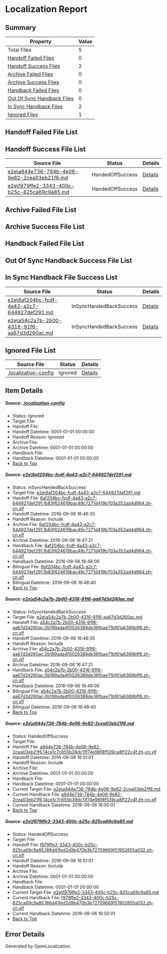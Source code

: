 # <a name='report-top'></a> Localization Report

## Summary
 Property | Value 
 -------- | ----- 
 Total Files | 5
[ Handoff Failed Files ](#handoff-failed-list)| 0
[ Handoff Success Files ](#handoff-success-list)| 2
[ Archive Failed Files ](#archive-failed-list)| 0
[ Archive Success Files ](#archive-success-list)| 0
[ Handback Failed Files ](#handback-failed-list)| 0
[ Out Of Sync Handback Files ](#outofsync-handback-success-list)| 0
[ In Sync Handback Files ](#insync-handback-success-list)| 2
[ Ignored Files ](#ignored-list)| 1

## <a name='handoff-failed-list'></a> Handoff Failed File List

## <a name='handoff-success-list'></a> Handoff Success File List
 Source File | Status | Details 
 ----------- | ------ | ------- 
 [e2e\a944e736-784b-4e06-9e82-2cea03eb21f6.md](https://github.com/OpenLocalizationTestOrg/ol-test0/blob/42e754fc678c75fa7c56172366a9c041d6667722/e2e/a944e736-784b-4e06-9e82-2cea03eb21f6.md) | HandedOffSuccess | [Details](#4ea06f24712df2db0a96adc081bda16a5a514ef63)
 [e2e\f979ffe2-3343-400c-b25c-825ca69c9a85.md](https://github.com/OpenLocalizationTestOrg/ol-test0/blob/42e754fc678c75fa7c56172366a9c041d6667722/e2e/f979ffe2-3343-400c-b25c-825ca69c9a85.md) | HandedOffSuccess | [Details](#f72fb3c191c2c265f815771b9d43f3fed27d7ce84)

## <a name='archive-failed-list'></a> Archive Failed File List

## <a name='archive-success-list'></a> Archive Success File List

## <a name='handback-failed-list'></a> Handback Failed File List

## <a name='outofsync-handback-success-list'></a> Out Of Sync Handback Success File List

## <a name='insync-handback-success-list'></a> In Sync Handback File Success List
 Source File | Status | Details 
 ----------- | ------ | ------- 
 [e2e\6af204bc-fcdf-4a43-a2c7-644927def291.md](https://github.com/OpenLocalizationTestOrg/ol-test0/blob/d536d7904feab985507d6dd0a73a897405d85533/e2e/6af204bc-fcdf-4a43-a2c7-644927def291.md) | InSyncHandedBackSuccess | [Details](#3228a8fd3c2c2ce0f05d58cb13c75c253dbba8b41)
 [e2e\a54c2a7b-2b00-4316-91f6-aa67d3d260ac.md](https://github.com/OpenLocalizationTestOrg/ol-test0/blob/d536d7904feab985507d6dd0a73a897405d85533/e2e/a54c2a7b-2b00-4316-91f6-aa67d3d260ac.md) | InSyncHandedBackSuccess | [Details](#8ba30c937ddb84f6f2ae97e30f85fc927f594fce2)

## <a name='ignored-list'></a> Ignored File List
 Source File | Status | Details 
 ----------- | ------ | ------- 
 [.localization-config](https://github.com/OpenLocalizationTestOrg/ol-test0/blob/42e754fc678c75fa7c56172366a9c041d6667722/.localization-config) | Ignored | [Details](#3d4f252ac210baf56311d7e97dcc2db10974dbd20)

## Item Details
##### <a name='3d4f252ac210baf56311d7e97dcc2db10974dbd20'></a> Source: [.localization-config](https://github.com/OpenLocalizationTestOrg/ol-test0/blob/42e754fc678c75fa7c56172366a9c041d6667722/.localization-config)
* Status: Ignored
* Target File: 
* Handoff File: 
* Handoff Datetime: 0001-01-01 00:00:00
* Handoff Reason: Ignored
* Archive File: 
* Archive Datetime: 0001-01-01 00:00:00
* Handback File: 
* Handback Datetime: 0001-01-01 00:00:00
* [Back to Top](#report-top)

##### <a name='3228a8fd3c2c2ce0f05d58cb13c75c253dbba8b41'></a> Source: [e2e\6af204bc-fcdf-4a43-a2c7-644927def291.md](https://github.com/OpenLocalizationTestOrg/ol-test0/blob/d536d7904feab985507d6dd0a73a897405d85533/e2e/6af204bc-fcdf-4a43-a2c7-644927def291.md)
* Status: InSyncHandedBackSuccess
* Target File: [e2e\6af204bc-fcdf-4a43-a2c7-644927def291.md](https://github.com/OpenLocalizationTestOrg/ol-test0-zhcn/blob/254473d4fcc2f2226e18569c658eeacfe62c6f9c/e2e/6af204bc-fcdf-4a43-a2c7-644927def291.md)
* Handoff File: [6af204bc-fcdf-4a43-a2c7-644927def291.1b83f624619bac49c7271d419b703a352ad4d964.zh-cn.xlf](https://github.com/OpenLocalizationTestOrg/ol-test0-handoff/blob/c39e0e190e5ee77c4d680679b4e80bbf0a27696d/ol-handoff/OpenLocalizationTestOrg/ol-test0-zhcn/ci/ht/6af204bc-fcdf-4a43-a2c7-644927def291.1b83f624619bac49c7271d419b703a352ad4d964.zh-cn.xlf)
* Handoff Datetime: 2016-09-06 16:46:35
* Handoff Reason: Include
* Archive File: [6af204bc-fcdf-4a43-a2c7-644927def291.1b83f624619bac49c7271d419b703a352ad4d964.zh-cn.xlf](https://github.com/OpenLocalizationTestOrg/ol-test0-handoff/blob/45a63915f95019a1e26572cfa7d0fa5ef56e8775/ol-archive/OpenLocalizationTestOrg/ol-test0-zhcn/ci/ht/6af204bc-fcdf-4a43-a2c7-644927def291.1b83f624619bac49c7271d419b703a352ad4d964.zh-cn.xlf)
* Archive Datetime: 2016-09-06 16:47:21
* Handback File: [6af204bc-fcdf-4a43-a2c7-644927def291.1b83f624619bac49c7271d419b703a352ad4d964.zh-cn.xlf](https://github.com/OpenLocalizationTestOrg/ol-test0-handback/blob/846a3633a60fd8493e368df109eb7454a8173935/ol-handback/OpenLocalizationTestOrg/ol-test0-zhcn/ci/ht/6af204bc-fcdf-4a43-a2c7-644927def291.1b83f624619bac49c7271d419b703a352ad4d964.zh-cn.xlf)
* Handback Datetime: 2016-09-06 16:48:00
* Bilingual File: [6af204bc-fcdf-4a43-a2c7-644927def291.1b83f624619bac49c7271d419b703a352ad4d964.zh-cn.xlf](https://github.com/OpenLocalizationTestOrg/ol-test0-handback/blob/846a3633a60fd8493e368df109eb7454a8173935/ol-handback/OpenLocalizationTestOrg/ol-test0-zhcn/ci/ht/6af204bc-fcdf-4a43-a2c7-644927def291.1b83f624619bac49c7271d419b703a352ad4d964.zh-cn.xlf)
* Bilingual Datetime: 2016-09-06 16:48:40
* [Back to Top](#report-top)

##### <a name='8ba30c937ddb84f6f2ae97e30f85fc927f594fce2'></a> Source: [e2e\a54c2a7b-2b00-4316-91f6-aa67d3d260ac.md](https://github.com/OpenLocalizationTestOrg/ol-test0/blob/d536d7904feab985507d6dd0a73a897405d85533/e2e/a54c2a7b-2b00-4316-91f6-aa67d3d260ac.md)
* Status: InSyncHandedBackSuccess
* Target File: [e2e\a54c2a7b-2b00-4316-91f6-aa67d3d260ac.md](https://github.com/OpenLocalizationTestOrg/ol-test0-zhcn/blob/254473d4fcc2f2226e18569c658eeacfe62c6f9c/e2e/a54c2a7b-2b00-4316-91f6-aa67d3d260ac.md)
* Handoff File: [a54c2a7b-2b00-4316-91f6-aa67d3d260ac.0b199ada4f0026388de36fbae71bf61a6369bff6.zh-cn.xlf](https://github.com/OpenLocalizationTestOrg/ol-test0-handoff/blob/c39e0e190e5ee77c4d680679b4e80bbf0a27696d/ol-handoff/OpenLocalizationTestOrg/ol-test0-zhcn/ci/ht/a54c2a7b-2b00-4316-91f6-aa67d3d260ac.0b199ada4f0026388de36fbae71bf61a6369bff6.zh-cn.xlf)
* Handoff Datetime: 2016-09-06 16:46:35
* Handoff Reason: Include
* Archive File: [a54c2a7b-2b00-4316-91f6-aa67d3d260ac.0b199ada4f0026388de36fbae71bf61a6369bff6.zh-cn.xlf](https://github.com/OpenLocalizationTestOrg/ol-test0-handoff/blob/45a63915f95019a1e26572cfa7d0fa5ef56e8775/ol-archive/OpenLocalizationTestOrg/ol-test0-zhcn/ci/ht/a54c2a7b-2b00-4316-91f6-aa67d3d260ac.0b199ada4f0026388de36fbae71bf61a6369bff6.zh-cn.xlf)
* Archive Datetime: 2016-09-06 16:47:21
* Handback File: [a54c2a7b-2b00-4316-91f6-aa67d3d260ac.0b199ada4f0026388de36fbae71bf61a6369bff6.zh-cn.xlf](https://github.com/OpenLocalizationTestOrg/ol-test0-handback/blob/846a3633a60fd8493e368df109eb7454a8173935/ol-handback/OpenLocalizationTestOrg/ol-test0-zhcn/ci/ht/a54c2a7b-2b00-4316-91f6-aa67d3d260ac.0b199ada4f0026388de36fbae71bf61a6369bff6.zh-cn.xlf)
* Handback Datetime: 2016-09-06 16:48:00
* Bilingual File: [a54c2a7b-2b00-4316-91f6-aa67d3d260ac.0b199ada4f0026388de36fbae71bf61a6369bff6.zh-cn.xlf](https://github.com/OpenLocalizationTestOrg/ol-test0-handback/blob/846a3633a60fd8493e368df109eb7454a8173935/ol-handback/OpenLocalizationTestOrg/ol-test0-zhcn/ci/ht/a54c2a7b-2b00-4316-91f6-aa67d3d260ac.0b199ada4f0026388de36fbae71bf61a6369bff6.zh-cn.xlf)
* Bilingual Datetime: 2016-09-06 16:48:40
* [Back to Top](#report-top)

##### <a name='4ea06f24712df2db0a96adc081bda16a5a514ef63'></a> Source: [e2e\a944e736-784b-4e06-9e82-2cea03eb21f6.md](https://github.com/OpenLocalizationTestOrg/ol-test0/blob/42e754fc678c75fa7c56172366a9c041d6667722/e2e/a944e736-784b-4e06-9e82-2cea03eb21f6.md)
* Status: HandedOffSuccess
* Target File: 
* Handoff File: [a944e736-784b-4e06-9e82-2cea03eb21f6.14ce1c7c655b39dc11f74e98f8f539ca8ff22c4f.zh-cn.xlf](https://github.com/OpenLocalizationTestOrg/ol-test0-handoff/blob/c5f7a83da3184f400f4ac1e02ff6a2b95b3b80be/ol-handoff/OpenLocalizationTestOrg/ol-test0-zhcn/ci/ht/a944e736-784b-4e06-9e82-2cea03eb21f6.14ce1c7c655b39dc11f74e98f8f539ca8ff22c4f.zh-cn.xlf)
* Handoff Datetime: 2016-09-06 16:51:01
* Handoff Reason: Include
* Archive File: 
* Archive Datetime: 0001-01-01 00:00:00
* Handback File: 
* Handback Datetime: 0001-01-01 00:00:00
* Current Target File: [e2e\a944e736-784b-4e06-9e82-2cea03eb21f6.md](https://github.com/OpenLocalizationTestOrg/ol-test0-zhcn/blob/b15b06d8be8c272bcfe96f2b9749635fc8247e3c/e2e/a944e736-784b-4e06-9e82-2cea03eb21f6.md)
* Current Handback File: [a944e736-784b-4e06-9e82-2cea03eb21f6.14ce1c7c655b39dc11f74e98f8f539ca8ff22c4f.zh-cn.xlf](https://github.com/OpenLocalizationTestOrg/ol-test0-handback/blob/b544736b4252948a9b1a7044837ee6fc3aee6a51/ol-handback/OpenLocalizationTestOrg/ol-test0-zhcn/ci/ht/a944e736-784b-4e06-9e82-2cea03eb21f6.14ce1c7c655b39dc11f74e98f8f539ca8ff22c4f.zh-cn.xlf)
* Current Handback Datetime: 2016-09-06 16:50:01
* [Back to Top](#report-top)

##### <a name='f72fb3c191c2c265f815771b9d43f3fed27d7ce84'></a> Source: [e2e\f979ffe2-3343-400c-b25c-825ca69c9a85.md](https://github.com/OpenLocalizationTestOrg/ol-test0/blob/42e754fc678c75fa7c56172366a9c041d6667722/e2e/f979ffe2-3343-400c-b25c-825ca69c9a85.md)
* Status: HandedOffSuccess
* Target File: 
* Handoff File: [f979ffe2-3343-400c-b25c-825ca69c9a85.186d41fed2d9b470b3b72709669f51952855a032.zh-cn.xlf](https://github.com/OpenLocalizationTestOrg/ol-test0-handoff/blob/c5f7a83da3184f400f4ac1e02ff6a2b95b3b80be/ol-handoff/OpenLocalizationTestOrg/ol-test0-zhcn/ci/ht/f979ffe2-3343-400c-b25c-825ca69c9a85.186d41fed2d9b470b3b72709669f51952855a032.zh-cn.xlf)
* Handoff Datetime: 2016-09-06 16:51:01
* Handoff Reason: Include
* Archive File: 
* Archive Datetime: 0001-01-01 00:00:00
* Handback File: 
* Handback Datetime: 0001-01-01 00:00:00
* Current Target File: [e2e\f979ffe2-3343-400c-b25c-825ca69c9a85.md](https://github.com/OpenLocalizationTestOrg/ol-test0-zhcn/blob/b15b06d8be8c272bcfe96f2b9749635fc8247e3c/e2e/f979ffe2-3343-400c-b25c-825ca69c9a85.md)
* Current Handback File: [f979ffe2-3343-400c-b25c-825ca69c9a85.186d41fed2d9b470b3b72709669f51952855a032.zh-cn.xlf](https://github.com/OpenLocalizationTestOrg/ol-test0-handback/blob/b544736b4252948a9b1a7044837ee6fc3aee6a51/ol-handback/OpenLocalizationTestOrg/ol-test0-zhcn/ci/ht/f979ffe2-3343-400c-b25c-825ca69c9a85.186d41fed2d9b470b3b72709669f51952855a032.zh-cn.xlf)
* Current Handback Datetime: 2016-09-06 16:50:01
* [Back to Top](#report-top)


## Error Details

Generated by OpenLocalization.
